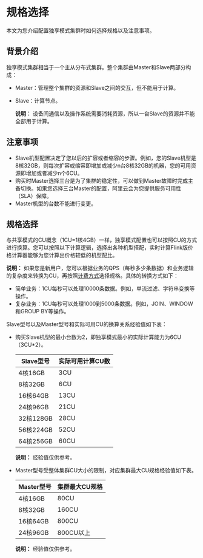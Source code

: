 # 规格选择

本文为您介绍配置独享模式集群时如何选择规格以及注意事项。

## 背景介绍

独享模式集群相当于一个主从分布式集群。整个集群由Master和Slave两部分构成：

-   Master：管理整个集群的资源和Slave之间的交互，但不能用于计算。
-   Slave：计算节点。

    **说明：** 设备间通信以及操作系统需要消耗资源，所以一台Slave的资源并不能全部用于计算。


## 注意事项

-   Slave机型配置决定了您以后的扩容或者缩容的步骤。例如，您的Slave机型是8核32GB，则每次扩容或缩容即增加或减少n台8核32GB的机器，您的可用资源即增加或者减少n个6CU。
-   购买时Master选择三台是为了集群的稳定性，可以做到Master故障时完成主备切换。如果您选择三台Master的配置，阿里云会为您提供服务可用性（SLA）保障。
-   Master机型的台数不能进行变更。

## 规格选择

与共享模式的CU概念（1CU=1核4GB）一样，独享模式配置也可以按照CU的方式进行换算。您可以按照以下计算逻辑，选择出各种机型搭配，实时计算Flink版价格计算器能够为您计算出价格较低的机型配比。

**说明：** 如果您是新用户，您可以根据业务的QPS（每秒多少条数据）和业务逻辑的复杂度来转换为CU，再按照[计费方式](/intl.zh-CN/独享模式/产品定价/计费方式.md)选择规格。具体的转换方式如下：

-   简单业务：1CU每秒可以处理10000条数据。例如，单流过滤、字符串变换等操作。
-   复杂业务：1CU每秒可以处理1000到5000条数据。例如，JOIN、WINDOW和GROUP BY等操作。

Slave型号以及Master型号和实际可用CU的换算关系经验值如下表：

-   购买Slave机型的最小台数为2，即独享模式最小的实际计算能力为6CU（3CU\*2）。

    |Slave型号|实际可用计算CU数|
    |-------|---------|
    |4核16GB|3CU|
    |8核32GB|6CU|
    |16核64GB|13CU|
    |24核96GB|21CU|
    |32核128GB|28CU|
    |56核224GB|52CU|
    |64核256GB|60CU|

    **说明：** 经验值仅供参考。

-   Master型号受整体集群CU大小的限制，对应集群最大CU规格经验值如下表。

    |Master型号|集群最大CU规格|
    |--------|--------|
    |4核16GB|80CU|
    |8核32GB|160CU|
    |16核64GB|800CU|
    |24核96GB|800CU以上|

    **说明：** 经验值仅供参考。


